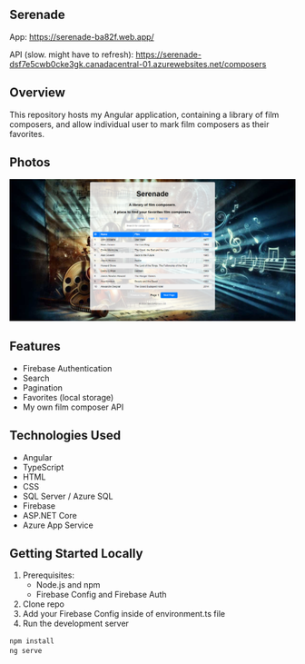 ## Serenade
App: https://serenade-ba82f.web.app/

API (slow. might have to refresh): https://serenade-dsf7e5cwb0cke3gk.canadacentral-01.azurewebsites.net/composers
## Overview
This repository hosts my Angular application, containing a library of film composers, and allow individual user to mark film composers as their favorites.

## Photos
![api](https://github.com/tyang146/my-angular-app/blob/main/Photos/1.png)

## Features
- Firebase Authentication
- Search
- Pagination
- Favorites (local storage)
- My own film composer API

## Technologies Used
- Angular
- TypeScript
- HTML
- CSS
- SQL Server / Azure SQL
- Firebase
- ASP.NET Core
- Azure App Service

## Getting Started Locally
1. Prerequisites:
   - Node.js and npm
   - Firebase Config and Firebase Auth
2. Clone repo
3. Add your Firebase Config inside of environment.ts file
4. Run the development server
```bash
npm install
ng serve
```
